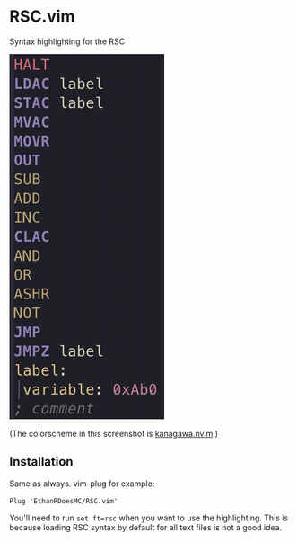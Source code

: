 # RSC.vim
Syntax highlighting for the RSC

![Preview](https://github.com/EthanRDoesMC/RSC.vim/blob/b609b2b3b1c05238546a09e96b58d0727dfa04ab/RSCvim%20preview.jpg)

(The colorscheme in this screenshot is [kanagawa.nvim](https://github.com/rebelot/kanagawa.nvim).)

## Installation
Same as always. vim-plug for example:
```vim
Plug 'EthanRDoesMC/RSC.vim'
```

You'll need to run `set ft=rsc` when you want to use the highlighting. This is because loading RSC syntax by default for all text files is not a good idea.
